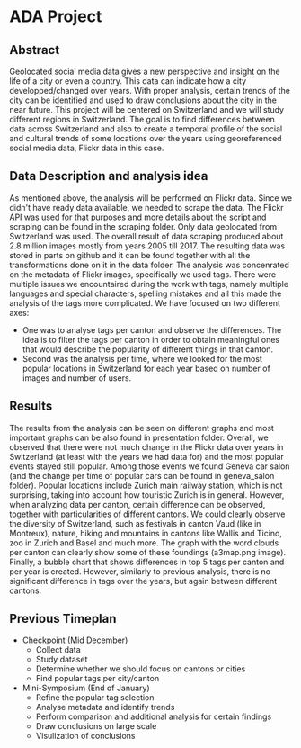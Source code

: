 # ADA Project
## Abstract
Geolocated social media data gives a new perspective and insight on the life of a city or even a country. This data can indicate how a city developped/changed over years. With proper analysis, certain trends of the city can be identified and used to draw conclusions about the city in the near future. This project will be centered on Switzerland and we will study different regions in Switzerland. The goal is to find differences between data across Switzerland and also to create a temporal profile of the social and cultural trends of some locations over the years using georeferenced social media data, Flickr data in this case. 
## Data Description and analysis idea
As mentioned above, the analysis will be performed on Flickr data. Since we didn't have ready data available, we needed to scrape the data. The Flickr API was used for that purposes and more details about the script and scraping can be found in the scraping folder. 
Only data geolocated from Switzerland was used. The overall result of data scraping produced about 2.8 million images mostly from years 2005 till 2017. The resulting data was stored in parts on github and it can be found together with all the transformations done on it in the data folder. 
The analysis was concenrated on the metadata of Flickr images, specifically we used tags. 
There were multiple issues we encountaired during the work with tags, namely multiple languages and special characters, spelling mistakes and all this made the analysis of the tags more complicated. We have focused on two different axes: 
* One was to analyse tags per canton and observe the differences. The idea is to filter the tags per canton in order to obtain meaningful ones that would describe the popularity of different things in that canton. 
* Second was the analysis per time, where we looked for the most popular locations in Switzerland for each year based on number of images and number of users. 

## Results
The results from the analysis can be seen on different graphs and most important graphs can be also found in presentation folder. Overall, we observed that there were not much change in the Flickr data over years in Switzerland (at least with the years we had data for) and the most popular events stayed still popular. Among those events we found Geneva car salon (and the change per time of popular cars can be found in geneva_salon folder). Popular locations include Zurich main railway station, which is not surprising, taking into account how touristic Zurich is in general. However, when analyzing data per canton, certain difference can be observed, together with particularities of different cantons. We could clearly observe the diversity of Switzerland, such as festivals in canton Vaud (like in Montreux), nature, hiking and mountains in cantons like Wallis and Ticino, zoo in Zurich and Basel and much more. The graph with the word clouds per canton can clearly show some of these foundings (a3map.png image). Finally, a bubble chart that shows differences in top 5 tags per canton and per year is created. However, similarly to previous analysis, there is no significant difference in tags over the years, but again between different cantons. 


## Previous Timeplan
* Checkpoint (Mid December)
    * Collect data
    * Study dataset
    * Determine whether we should focus on cantons or cities
    * Find popular tags per city/canton
* Mini-Symposium (End of January) 
    * Refine the popular tag selection
    * Analyse metadata and identify trends
    * Perform comparison and additional analysis for certain findings
    * Draw conclusions on large scale
    * Visulization of conclusions

